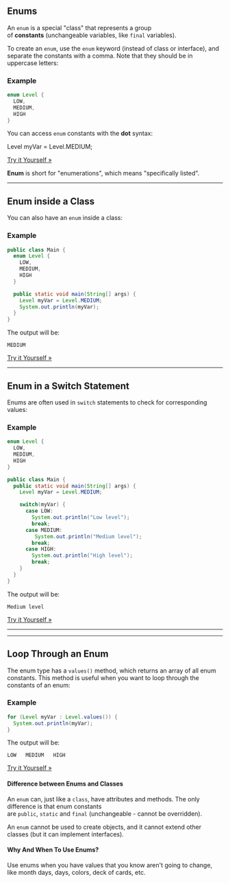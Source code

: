 ## Enums

An `enum` is a special "class" that represents a group of **constants** (unchangeable variables, like `final` variables).

To create an `enum`, use the `enum` keyword (instead of class or interface), and separate the constants with a comma. Note that they should be in uppercase letters:

### Example

```java
enum Level {
  LOW,
  MEDIUM,
  HIGH
}
```

You can access `enum` constants with the **dot** syntax:

Level myVar = Level.MEDIUM;

[Try it Yourself »](https://www.w3schools.com/java/tryjava.asp?filename=demo_enums)

**Enum** is short for "enumerations", which means "specifically listed".

---

## Enum inside a Class

You can also have an `enum` inside a class:

### Example

```java
public class Main {
  enum Level {
    LOW,
    MEDIUM,
    HIGH
  }

  public static void main(String[] args) {
    Level myVar = Level.MEDIUM; 
    System.out.println(myVar);
  }
}
```

The output will be:

`MEDIUM`

[Try it Yourself »](https://www.w3schools.com/java/tryjava.asp?filename=demo_enums_class)

---

## Enum in a Switch Statement

Enums are often used in `switch` statements to check for corresponding values:

### Example

```java
enum Level {
  LOW,
  MEDIUM,
  HIGH
}

public class Main {
  public static void main(String[] args) {
    Level myVar = Level.MEDIUM;

    switch(myVar) {
      case LOW:
        System.out.println("Low level");
        break;
      case MEDIUM:
         System.out.println("Medium level");
        break;
      case HIGH:
        System.out.println("High level");
        break;
    }
  }
}
```

The output will be:

`Medium level`

[Try it Yourself »](https://www.w3schools.com/java/tryjava.asp?filename=demo_enums_switch)

---

---

## Loop Through an Enum

The enum type has a `values()` method, which returns an array of all enum constants. This method is useful when you want to loop through the constants of an enum:

### Example

```java
for (Level myVar : Level.values()) {
  System.out.println(myVar);
}
```

The output will be:

`LOW   MEDIUM   HIGH`

[Try it Yourself »](https://www.w3schools.com/java/tryjava.asp?filename=demo_enums_loop)

#### Difference between Enums and Classes

An `enum` can, just like a `class`, have attributes and methods. The only difference is that enum constants are `public`, `static` and `final` (unchangeable - cannot be overridden).

An `enum` cannot be used to create objects, and it cannot extend other classes (but it can implement interfaces).

#### Why And When To Use Enums?

Use enums when you have values that you know aren't going to change, like month days, days, colors, deck of cards, etc.